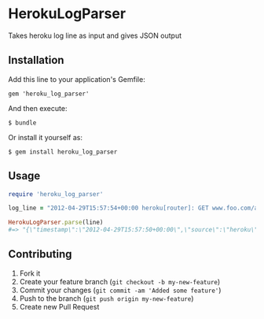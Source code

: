# HerokuLogParser

Takes heroku log line as input and gives JSON output

## Installation

Add this line to your application's Gemfile:

    gem 'heroku_log_parser'

And then execute:

    $ bundle

Or install it yourself as:

    $ gem install heroku_log_parser

## Usage

```ruby
require 'heroku_log_parser'

log_line = "2012-04-29T15:57:54+00:00 heroku[router]: GET www.foo.com/autocomplete/schools?q=Colegio+American dyno=web.4 queue=0 wait=0ms service=17ms status=200 bytes=496"

HerokuLogParser.parse(line)
#=> "{\"timestamp\":\"2012-04-29T15:57:50+00:00\",\"source\":\"heroku\",\"process\":\"web.4\",\"message\":\"Error R14 (Memory quota exceeded)\"}"
```

## Contributing

1. Fork it
2. Create your feature branch (`git checkout -b my-new-feature`)
3. Commit your changes (`git commit -am 'Added some feature'`)
4. Push to the branch (`git push origin my-new-feature`)
5. Create new Pull Request
